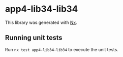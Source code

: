 # app4-lib34-lib34

This library was generated with [Nx](https://nx.dev).

## Running unit tests

Run `nx test app4-lib34-lib34` to execute the unit tests.
